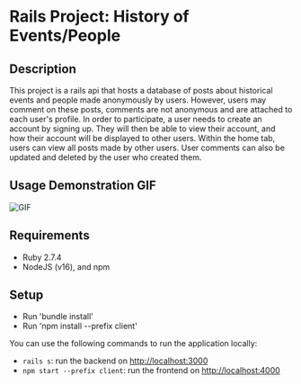 # Rails Project: History of Events/People

## Description

This project is a rails api that hosts a database of posts about historical events and people made anonymously by users. However, users may comment on these posts, comments are not anonymous and are attached to each user's profile. In order to participate, a user needs to create an account by signing up. They will then be able to view their account, and how their account will be displayed to other users. Within the home tab, users can view all posts made by other users. User comments can also be updated and deleted by the user who created them. 

## Usage Demonstration GIF

![GIF](https://github.com/patrickmason73/rails-project-history/blob/main/railsProjectGif.gif)

## Requirements

- Ruby 2.7.4
- NodeJS (v16), and npm

## Setup

- Run 'bundle install'
- Run 'npm install --prefix client'

You can use the following commands to run the application locally:

- `rails s`: run the backend on [http://localhost:3000](http://localhost:3000)
- `npm start --prefix client`: run the frontend on
  [http://localhost:4000](http://localhost:4000)
